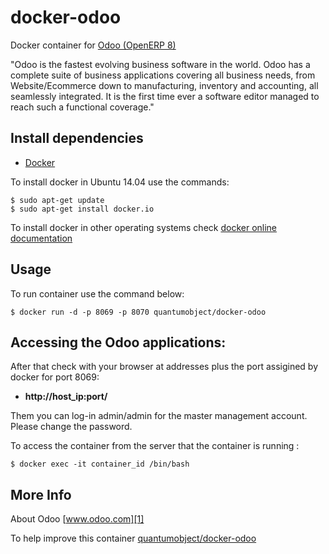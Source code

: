 # docker-odoo

Docker container for [Odoo (OpenERP 8)][3]

"Odoo is the fastest evolving business software in the world. Odoo has a complete suite of business applications covering all business needs, from Website/Ecommerce down to manufacturing, inventory and accounting, all seamlessly integrated. It is the first time ever a software editor managed to reach such a functional coverage."

## Install dependencies

  - [Docker][2]

To install docker in Ubuntu 14.04 use the commands:

    $ sudo apt-get update
    $ sudo apt-get install docker.io

 To install docker in other operating systems check [docker online documentation][4]

## Usage

To run container use the command below:

    $ docker run -d -p 8069 -p 8070 quantumobject/docker-odoo
 
 ## Accessing the Odoo applications:

After that check with your browser at addresses plus the port assigined by docker for port 8069:

  - **http://host_ip:port/**
 
Them you can log-in admin/admin for the master management account. Please change the password.   

To access the container from the server that the container is running :

    $ docker exec -it container_id /bin/bash

## More Info

About Odoo [www.odoo.com][1]

To help improve this container [quantumobject/docker-odoo][5]

[1]:https://www.odoo.com
[2]:https://www.docker.com
[3]:https://www.odoo.com/blog/odoo-news-5/post/odoo-8-is-here-181
[4]:http://docs.docker.com
[5]:https://github.com/QuantumObject/docker-odoo
